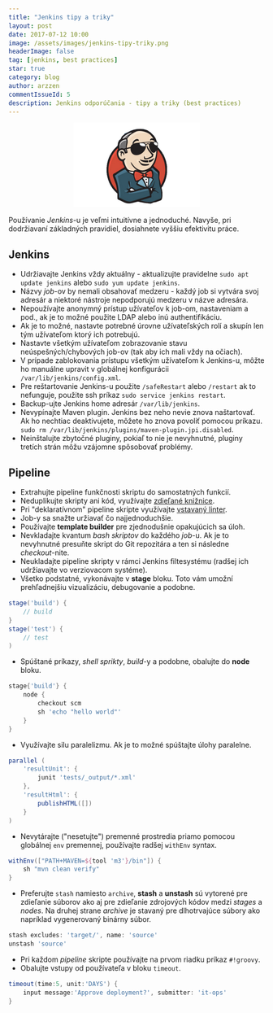 ```yaml
---
title: "Jenkins tipy a triky"
layout: post
date: 2017-07-12 10:00
image: /assets/images/jenkins-tipy-triky.png
headerImage: false
tag: [jenkins, best practices]
star: true
category: blog
author: arzzen
commentIssueId: 5
description: Jenkins odporúčania - tipy a triky (best practices)
---
```


<center>
    <img src="/assets/images/cool-jenkins2x3.png" alt="cool-jenkins" /> 
</center>

Používanie _Jenkins_-u je veľmi intuitívne a jednoduché. Navyše, pri dodržiavaní základných pravidiel, dosiahnete vyššiu efektivitu práce.

## Jenkins

- Udržiavajte Jenkins vždy aktuálny - aktualizujte pravidelne `sudo apt update jenkins` alebo `sudo yum update jenkins`.
- Názvy _job_-ov by nemali obsahovať medzeru - každý job si vytvára svoj adresár a niektoré nástroje nepodporujú medzeru v názve adresára.
- Nepoužívajte anonymný prístup užívateľov k job-om, nastaveniam a pod., ak je to možné použite LDAP alebo inú authentifikáciu.
- Ak je to možné, nastavte potrebné úrovne užívateľských rolí a skupín len tým užívateľom ktorý ich potrebujú.
- Nastavte všetkým užívateľom zobrazovanie stavu neúspešných/chybových job-ov (tak aby ich mali vždy na očiach).
- V prípade zablokovania prístupu všetkým užívateľom k Jenkins-u, môžte ho manuálne upravit v globálnej konfigurácii `/var/lib/jenkins/config.xml`.
- Pre reštartovanie Jenkins-u použite `/safeRestart` alebo `/restart` ak to nefunguje, použite ssh príkaz `sudo service jenkins restart`.
- Backup-ujte Jenkins home adresár `/var/lib/jenkins`.
- Nevypínajte Maven plugin. Jenkins bez neho nevie znova naštartovať. Ak ho nechtiac deaktivujete, môžete ho znova povoliť pomocou príkazu.
`sudo rm /var/lib/jenkins/plugins/maven-plugin.jpi.disabled`.
- Neinštalujte zbytočné pluginy, pokiaľ to nie je nevyhnutné, pluginy tretích strán môžu vzájomne spôsobovať problémy.


## Pipeline

- Extrahujte pipeline funkčnosti skriptu do samostatných funkcií.
- Neduplikujte skripty ani kód, využívajte [zdieľané knižnice](https://github.com/jenkinsci/workflow-cps-global-lib-plugin/blob/master/README.md).
- Pri "deklaratívnom" pipeline skripte využívajte [vstavaný linter](https://jenkins.io/doc/book/pipeline/development/#linter).
- Job-y sa snažte uržiavať čo najjednoduchšie.
- Používajte **template builder** pre zjednodušnie opakujúcich sa úloh.
- Nevkladajte kvantum _bash skriptov_ do každého _job_-u. Ak je to nevyhnutné presuňte skript do Git repozitára a ten si následne _checkout_-nite.
- Neukladajte pipeline skripty v rámci Jenkins filtesystému (radšej ich udržiavajte vo verziovacom systéme).
- Všetko podstatné, vykonávajte v **stage** bloku. Toto vám umožní prehľadnejšiu vizualizáciu, debugovanie a podobne.
```groovy
stage('build') {
    // build
}
stage('test') {
    // test
)
```
- Spúštané príkazy, _shell sprikty_, _build_-y a podobne, obalujte do **node** bloku.
```groovy
stage{'build'} {
    node {
        checkout scm
        sh 'echo "hello world"'
    }
}
```
- Využívajte silu paralelizmu. Ak je to možné spúštajte úlohy paralelne.
```groovy
parallel (
    'resultUnit': {
        junit 'tests/_output/*.xml'
    },
    'resultHtml': {
        publishHTML([])
    }
)
```
- Nevytárajte ("nesetujte") premenné prostredia priamo pomocou globálnej `env` premennej, používajte radšej `withEnv` syntax.
```groovy
withEnv(["PATH+MAVEN=${tool 'm3'}/bin"]) {
    sh "mvn clean verify"
}
```
- Preferujte `stash` namiesto `archive`, **stash** a **unstash** sú vytorené pre zdieľanie súborov ako aj pre zdieľanie zdrojových kódov medzi _stages_ a _nodes_.
Na druhej strane _archive_ je stavaný pre dlhotrvajúce súbory ako napríklad vygenerovaný binárny súbor.
```groovy
stash excludes: 'target/', name: 'source'
unstash 'source'
```
- Pri každom _pipeline_ skripte používajte na prvom riadku príkaz `#!groovy`.
- Obalujte vstupy od používateľa v bloku `timeout`.
```groovy
timeout(time:5, unit:'DAYS') {
    input message:'Approve deployment?', submitter: 'it-ops'
}
```

